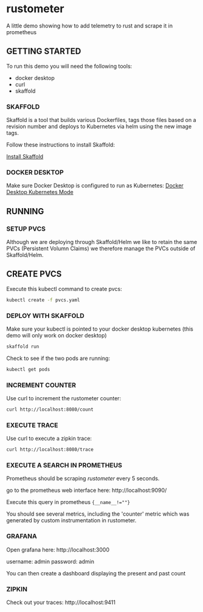 # rustometer
A little demo showing how to add telemetry to rust and scrape it in prometheus

## GETTING STARTED
To run this demo you will need the following tools:
* docker desktop
* curl
* skaffold

### SKAFFOLD
Skaffold is a tool that builds various Dockerfiles, tags those files based on a revision number and deploys to Kubernetes via helm using the new image tags.

Follow these instructions to install Skaffold:

[Install Skaffold](https://skaffold.dev/docs/install/#standalone-binary)

### DOCKER DESKTOP
Make sure Docker Desktop is configured to run as Kubernetes:
[Docker Desktop Kubernetes Mode](https://docs.docker.com/desktop/kubernetes/)

## RUNNING

### SETUP PVCS 
Although we are deploying through Skaffold/Helm we like to retain the same PVCs (Persistent Volumn Claims) we therefore manage the PVCs outside of Skaffold/Helm.

## CREATE PVCS
Execute this kubectl command to create pvcs:
```bash
kubectl create -f pvcs.yaml
```


### DEPLOY WITH SKAFFOLD

Make sure your kubectl is pointed to your docker desktop kubernetes (this demo will only work on docker desktop)

```bash
skaffold run
```

Check to see if the two pods are running:
```bash
kubectl get pods                                                                          
```

### INCREMENT COUNTER
Use curl to increment the rustometer counter:

```bash
curl http://localhost:8080/count 
```  

### EXECUTE TRACE
Use curl to execute a zipkin trace:

```bash
curl http://localhost:8080/trace
```  


### EXECUTE A SEARCH IN PROMETHEUS
Prometheus should be scraping *rustometer* every 5 seconds.

go to the prometheus web interface here: http://localhost:9090/

Execute this query in prometheus ```{__name__!=""}```

You should see several metrics, including the 'counter' metric which was generated by custom instrumentation in rustometer.


### GRAFANA
Open grafana here: http://localhost:3000

username: admin
password: admin

You can then create a dashboard displaying the present and past count

### ZIPKIN
Check out your traces: http://localhost:9411

